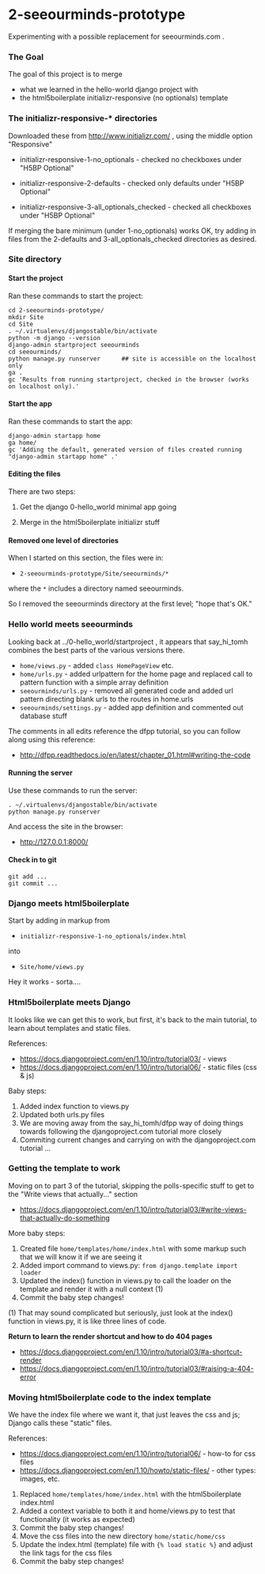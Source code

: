 
# 2-seeourminds-prototype

Experimenting with a possible replacement for seeourminds.com .

### The Goal

The goal of this project is to merge

* what we learned in the hello-world django project with
* the html5boilerplate initializr-responsive (no optionals) template

### The initializr-responsive-* directories

Downloaded these from http://www.initializr.com/ , using the middle option "Responsive"

* initializr-responsive-1-no_optionals - checked no checkboxes under "H5BP Optional"

* initializr-responsive-2-defaults - checked only defaults under "H5BP Optional"

* initializr-responsive-3-all_optionals_checked - checked all checkboxes under "H5BP Optional"

If merging the bare minimum (under 1-no_optionals) works OK, try adding in files from the 2-defaults and 3-all_optionals_checked directories as desired.

### Site directory

#### Start the project

Ran these commands to start the project:

```
cd 2-seeourminds-prototype/
mkdir Site
cd Site
. ~/.virtualenvs/djangostable/bin/activate
python -m django --version
django-admin startproject seeourminds
cd seeourminds/
python manage.py runserver      ## site is accessible on the localhost only
ga .
gc 'Results from running startproject, checked in the browser (works on localhost only).'
```

#### Start the app

Ran these commands to start the app:

```
django-admin startapp home
ga home/
gc 'Adding the default, generated version of files created running "django-admin startapp home" .'
```

#### Editing the files

There are two steps:

1. Get the django 0-hello_world minimal app going

2. Merge in the html5boilerplate initializr stuff

#### Removed one level of directories

When I started on this section, the files were in:

* `2-seeourminds-prototype/Site/seeourminds/*`

where the `*` includes a directory named seeourminds.

So I removed the seeourminds directory at the first level; "hope that's OK."

### Hello world meets seeourminds

Looking back at ../0-hello_world/startproject , it appears that say_hi_tomh combines the best parts of the various versions there.

* `home/views.py` - added `class HomePageView` etc.
* `home/urls.py`  - added urlpattern for the home page and replaced call to pattern function with a simple array definition
* `seeourminds/urls.py` - removed all generated code and added url pattern directing blank urls to the routes in home.urls
* `seeourminds/settings.py` - added app definition and commented out database stuff

The comments in all edits reference the dfpp tutorial, so you can follow along using this reference:

* http://dfpp.readthedocs.io/en/latest/chapter_01.html#writing-the-code

#### Running the server

Use these commands to run the server:

```
. ~/.virtualenvs/djangostable/bin/activate
python manage.py runserver
```

And access the site in the browser:

* http://127.0.0.1:8000/

#### Check in to git

```
git add ...
git commit ...
```

### Django meets html5boilerplate

Start by adding in markup from

* `initializr-responsive-1-no_optionals/index.html`

into

* `Site/home/views.py`

Hey it works - sorta....

### Html5boilerplate meets Django

It looks like we can get this to work, but first, it's back to the main tutorial, to learn about templates and static files.

References:

* https://docs.djangoproject.com/en/1.10/intro/tutorial03/ - views
* https://docs.djangoproject.com/en/1.10/intro/tutorial06/ - static files (css & js)

Baby steps:

1. Added index function to views.py
2. Updated both urls.py files
3. We are moving away from the say_hi_tomh/dfpp way of doing things towards following the djangoproject.com tutorial more closely
4. Commiting current changes and carrying on with the djangoproject.com tutorial ...

### Getting the template to work

Moving on to part 3 of the tutorial, skipping the polls-specific stuff to get to the "Write views that actually..." section

* https://docs.djangoproject.com/en/1.10/intro/tutorial03/#write-views-that-actually-do-something

More baby steps:

1. Created file `home/templates/home/index.html` with some markup such that we will know it if we are seeing it
2. Added import command to views.py: `from django.template import loader`
3. Updated the index() function in views.py to call the loader on the template and render it with a null context (1)
4. Commit the baby step changes!

(1) That may sound complicated but seriously, just look at the index() function in views.py, it is like three lines of code.

**Return to learn the render shortcut and how to do 404 pages**

* https://docs.djangoproject.com/en/1.10/intro/tutorial03/#a-shortcut-render
* https://docs.djangoproject.com/en/1.10/intro/tutorial03/#raising-a-404-error

### Moving html5boilerplate code to the index template

We have the index file where we want it, that just leaves the css and js; Django calls these "static" files.

References:

* https://docs.djangoproject.com/en/1.10/intro/tutorial06/ - how-to for css files
* https://docs.djangoproject.com/en/1.10/howto/static-files/ - other types: images, etc.

1. Replaced `home/templates/home/index.html` with the html5boilerplate index.html
2. Added a context variable to both it and home/views.py to test that functionality (it works as expected)
3. Commit the baby step changes!
4. Move the css files into the new directory `home/static/home/css`
5. Update the index.html (template) file with `{% load static %}` and adjust the link tags for the css files
6. Commit the baby step changes!

